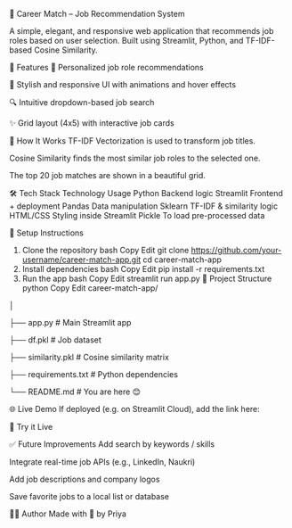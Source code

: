 💼 Career Match – Job Recommendation System

A simple, elegant, and responsive web application that recommends job roles based on user selection. Built using Streamlit, Python, and TF-IDF-based Cosine Similarity.


📌 Features
🎯 Personalized job role recommendations

🎨 Stylish and responsive UI with animations and hover effects

🔍 Intuitive dropdown-based job search

✨ Grid layout (4x5) with interactive job cards

🧠 How It Works
TF-IDF Vectorization is used to transform job titles.

Cosine Similarity finds the most similar job roles to the selected one.

The top 20 job matches are shown in a beautiful grid.

🛠️ Tech Stack
Technology	Usage
Python	Backend logic
Streamlit	Frontend + deployment
Pandas	Data manipulation
Sklearn	TF-IDF & similarity logic
HTML/CSS	Styling inside Streamlit
Pickle	To load pre-processed data

🚀 Setup Instructions
1. Clone the repository
bash
Copy
Edit
git clone https://github.com/your-username/career-match-app.git
cd career-match-app
2. Install dependencies
bash
Copy
Edit
pip install -r requirements.txt
3. Run the app
bash
Copy
Edit
streamlit run app.py
📁 Project Structure
python
Copy
Edit
career-match-app/

│


├── app.py                   # Main Streamlit app


├── df.pkl                   # Job dataset


├── similarity.pkl           # Cosine similarity matrix


├── requirements.txt         # Python dependencies


└── README.md                # You are here 😊


🌐 Live Demo
If deployed (e.g. on Streamlit Cloud), add the link here:

🔗 Try it Live

✅ Future Improvements
Add search by keywords / skills

Integrate real-time job APIs (e.g., LinkedIn, Naukri)

Add job descriptions and company logos

Save favorite jobs to a local list or database

🙋‍♀️ Author
Made with 💙 by Priya

